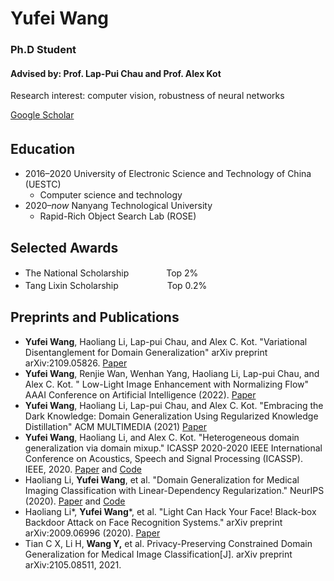 # Yufei Wang
### Ph.D Student
#### Advised by: Prof. Lap-Pui Chau and Prof. Alex Kot
Research interest: computer vision, robustness of neural networks

[Google Scholar](https://scholar.google.com/citations?user=K339yuAAAAAJ&hl=en)
## Education　
- 2016–2020  University of Electronic Science and Technology of China (UESTC) 
  - Computer science and technology
- 2020–*now*  Nanyang Technological University
  - Rapid-Rich Object Search Lab (ROSE) 


## Selected Awards
- The National Scholarship 　　　　Top 2% 
- Tang Lixin Scholarship 　　　　　 Top 0.2% 

## Preprints and Publications
- **Yufei Wang**, Haoliang Li, Lap-pui Chau, and Alex C. Kot. "Variational Disentanglement for Domain Generalization" arXiv preprint arXiv:2109.05826.  [Paper](https://arxiv.org/pdf/2109.05826.pdf)
- **Yufei Wang**, Renjie Wan, Wenhan Yang, Haoliang Li, Lap-pui Chau, and Alex C. Kot. "	Low-Light Image Enhancement with Normalizing Flow" AAAI Conference on Artificial Intelligence (2022).  [Paper](https://arxiv.org/pdf/2109.05923.pdf)
- **Yufei Wang**, Haoliang Li, Lap-pui Chau, and Alex C. Kot. "Embracing the Dark Knowledge: Domain Generalization Using Regularized Knowledge Distillation" ACM MULTIMEDIA (2021) [Paper](https://arxiv.org/pdf/2107.02629.pdf)
- **Yufei Wang**, Haoliang Li, and Alex C. Kot. "Heterogeneous domain generalization via domain mixup." ICASSP 2020-2020 IEEE International Conference on Acoustics, Speech and Signal Processing (ICASSP). IEEE, 2020. [Paper](https://arxiv.org/pdf/2009.05448.pdf) and [Code](https://github.com/wyf0912/MIXALL)
- Haoliang Li, **Yufei Wang**, et al. "Domain Generalization for Medical Imaging Classification with Linear-Dependency Regularization." NeurIPS (2020). [Paper](https://arxiv.org/pdf/2009.12829.pdf) and [Code](https://github.com/wyf0912/LDDG)
- Haoliang Li*, **Yufei Wang***,  et al. "Light Can Hack Your Face! Black-box Backdoor Attack on Face Recognition Systems." arXiv preprint arXiv:2009.06996 (2020). [Paper](https://arxiv.org/pdf/2009.06996.pdf)
- Tian C X, Li H, **Wang Y,** et al. Privacy-Preserving Constrained Domain Generalization for Medical Image Classification[J]. arXiv preprint arXiv:2105.08511, 2021. 

